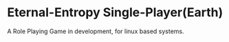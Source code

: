 Eternal-Entropy Single-Player(Earth)  
====================================
A Role Playing Game in development, for linux based systems.
